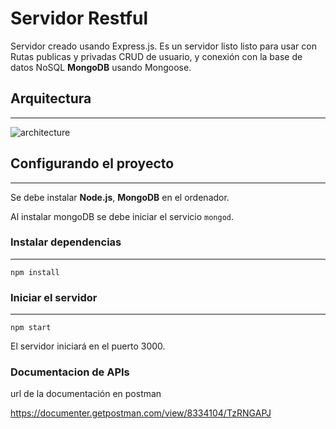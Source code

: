 # Servidor Restful

Servidor creado usando Express.js. Es un servidor listo listo para usar con Rutas publicas y privadas
CRUD de usuario, y conexión con la base de datos NoSQL **MongoDB** usando Mongoose.

## Arquitectura

---

![architecture](https://drive.google.com/file/d/15LeqqQHMgQbYHvV8xubd3xTmRdc2bNoI/view?usp=sharing)

## Configurando el proyecto

---

Se debe instalar **Node.js**, **MongoDB** en el ordenador.

Al instalar mongoDB se debe iniciar el servicio `mongod`.

### Instalar dependencias

---

```
npm install
```

### Iniciar el servidor

---

```
npm start
```

El servidor iniciará en el puerto 3000.

### Documentacion de APIs

url de la documentación en postman

https://documenter.getpostman.com/view/8334104/TzRNGAPJ
